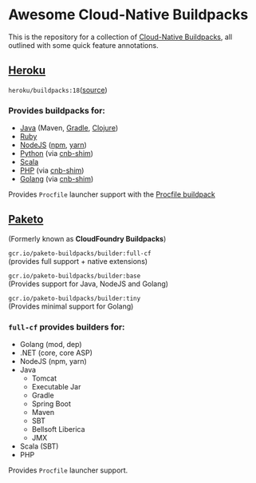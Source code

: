 # Awesome Cloud-Native Buildpacks

This is the repository for a collection of [Cloud-Native Buildpacks](https://buildpacks.io/), all outlined with some quick feature annotations.

## [Heroku](https://devcenter.heroku.com/)

`heroku/buildpacks:18`([source](https://github.com/heroku/pack-images))

### Provides buildpacks for:

- [Java](https://github.com/heroku/heroku-buildpack-java) (Maven, [Gradle](https://github.com/heroku/heroku-buildpack-gradle), [Clojure](https://github.com/heroku/heroku-buildpack-clojure))
- [Ruby](https://github.com/heroku/heroku-buildpack-ruby)
- [NodeJS](https://github.com/heroku/nodejs-engine-buildpack) ([npm](https://github.com/heroku/nodejs-npm-buildpack/), [yarn](https://github.com/heroku/nodejs-yarn-buildpack))
- [Python](https://github.com/heroku/heroku-buildpack-python) (via [cnb-shim](https://github.com/heroku/cnb-shim))
- [Scala](https://github.com/heroku/heroku-buildpack-scala)
- [PHP](https://github.com/heroku/heroku-buildpack-php/) (via [cnb-shim](https://github.com/heroku/cnb-shim))
- [Golang](https://github.com/heroku/heroku-buildpack-go) (via [cnb-shim](https://github.com/heroku/cnb-shim))


Provides `Procfile` launcher support with the [Procfile buildpack](https://github.com/heroku/procfile-cnb)

##  [Paketo](https://paketo.io/docs/)

(Formerly known as **CloudFoundry Buildpacks**)

`gcr.io/paketo-buildpacks/builder:full-cf`
<br>
(provides full support + native extensions)

`gcr.io/paketo-buildpacks/builder:base`
<br>
(Provides support for Java, NodeJS and Golang)

`gcr.io/paketo-buildpacks/builder:tiny`
<br>
(Provides minimal support for Golang)

### `full-cf` provides builders for:

- Golang (mod, dep)
- .NET (core, core ASP)
- NodeJS (npm, yarn)
- Java
  - Tomcat
  - Executable Jar
  - Gradle
  - Spring Boot
  - Maven
  - SBT
  - Bellsoft Liberica
  - JMX
- Scala (SBT)
- PHP

Provides `Procfile` launcher support.
